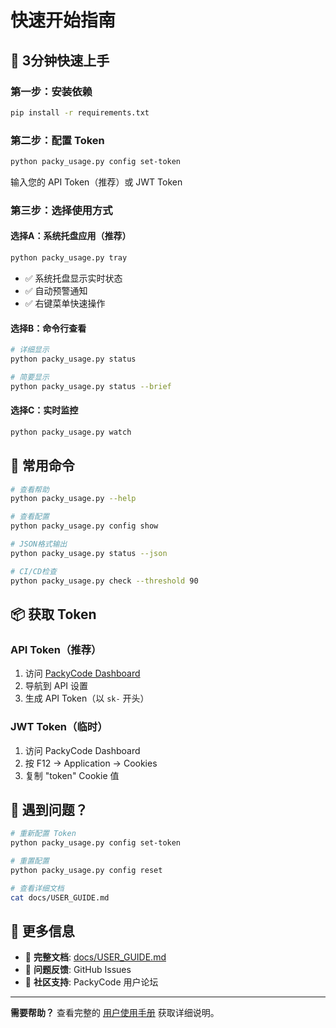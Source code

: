 # 快速开始指南

## 🚀 3分钟快速上手

### 第一步：安装依赖
```bash
pip install -r requirements.txt
```

### 第二步：配置 Token
```bash
python packy_usage.py config set-token
```
输入您的 API Token（推荐）或 JWT Token

### 第三步：选择使用方式

#### 选择A：系统托盘应用（推荐）
```bash
python packy_usage.py tray
```
- ✅ 系统托盘显示实时状态
- ✅ 自动预警通知  
- ✅ 右键菜单快速操作

#### 选择B：命令行查看
```bash
# 详细显示
python packy_usage.py status

# 简要显示
python packy_usage.py status --brief
```

#### 选择C：实时监控
```bash
python packy_usage.py watch
```

## 🎯 常用命令

```bash
# 查看帮助
python packy_usage.py --help

# 查看配置
python packy_usage.py config show

# JSON格式输出
python packy_usage.py status --json

# CI/CD检查
python packy_usage.py check --threshold 90
```

## 📦 获取 Token

### API Token（推荐）
1. 访问 [PackyCode Dashboard](https://www.packycode.com)
2. 导航到 API 设置
3. 生成 API Token（以 `sk-` 开头）

### JWT Token（临时）
1. 访问 PackyCode Dashboard
2. 按 F12 → Application → Cookies 
3. 复制 "token" Cookie 值

## 🐛 遇到问题？

```bash
# 重新配置 Token
python packy_usage.py config set-token

# 重置配置
python packy_usage.py config reset

# 查看详细文档
cat docs/USER_GUIDE.md
```

## 📄 更多信息

- 📖 **完整文档**: [docs/USER_GUIDE.md](./USER_GUIDE.md)
- 🐛 **问题反馈**: GitHub Issues
- 💬 **社区支持**: PackyCode 用户论坛

---

**需要帮助？** 查看完整的 [用户使用手册](./USER_GUIDE.md) 获取详细说明。